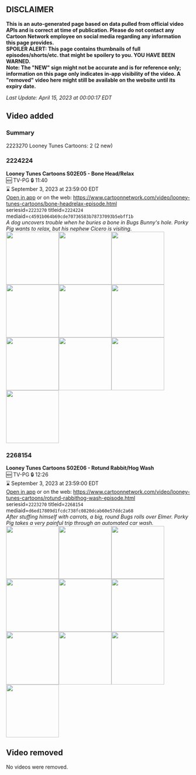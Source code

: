 ## DISCLAIMER
**This is an auto-generated page based on data pulled from official video APIs and is correct at time of publication. Please do not contact any Cartoon Network employee on social media regarding any information this page provides.**  
**SPOILER ALERT: This page contains thumbnails of full episodes/shorts/etc. that might be spoilery to you. YOU HAVE BEEN WARNED.**  
**Note: The "NEW" sign might not be accurate and is for reference only; information on this page only indicates in-app visibility of the video. A "removed" video here might still be available on the website until its expiry date.**  

_Last Update: April 15, 2023 at 00:00:17 EDT_
## Video added
### Summary
2223270 Looney Tunes Cartoons: 2 (2 new)  
### 2224224
**Looney Tunes Cartoons S02E05 - Bone Head/Relax**  
🆕 TV-PG 🔒 11:40  
⌛ September 3, 2023 at 23:59:00 EDT  
[Open in app](https://cnvideo.sercomkc.org/redirector.html?type=cnapp&seriesid=2223270&titleid=2224224&mediaid=c4591b064b69cde70736583b78737093b5ebff1b) or on the web: https://www.cartoonnetwork.com/video/looney-tunes-cartoons/bone-headrelax-episode.html  
seriesid=`2223270` titleid=`2224224` mediaid=`c4591b064b69cde70736583b78737093b5ebff1b`  
_A dog uncovers trouble when he buries a bone in Bugs Bunny's hole. Porky Pig wants to relax, but his nephew Cicero is visiting._  
<a href="https://s3.amazonaws.com/cartoonorchestrator/2224224_001_1280x720.jpg"><img src="https://s3.amazonaws.com/cartoonorchestrator/2224224_001_640x360.jpg" height="144px" /></a><a href="https://s3.amazonaws.com/cartoonorchestrator/2224224_002_1280x720.jpg"><img src="https://s3.amazonaws.com/cartoonorchestrator/2224224_002_640x360.jpg" height="144px" /></a><a href="https://s3.amazonaws.com/cartoonorchestrator/2224224_003_1280x720.jpg"><img src="https://s3.amazonaws.com/cartoonorchestrator/2224224_003_640x360.jpg" height="144px" /></a><a href="https://s3.amazonaws.com/cartoonorchestrator/2224224_004_1280x720.jpg"><img src="https://s3.amazonaws.com/cartoonorchestrator/2224224_004_640x360.jpg" height="144px" /></a><a href="https://s3.amazonaws.com/cartoonorchestrator/2224224_005_1280x720.jpg"><img src="https://s3.amazonaws.com/cartoonorchestrator/2224224_005_640x360.jpg" height="144px" /></a><a href="https://s3.amazonaws.com/cartoonorchestrator/2224224_006_1280x720.jpg"><img src="https://s3.amazonaws.com/cartoonorchestrator/2224224_006_640x360.jpg" height="144px" /></a><a href="https://s3.amazonaws.com/cartoonorchestrator/2224224_007_1280x720.jpg"><img src="https://s3.amazonaws.com/cartoonorchestrator/2224224_007_640x360.jpg" height="144px" /></a><a href="https://s3.amazonaws.com/cartoonorchestrator/2224224_008_1280x720.jpg"><img src="https://s3.amazonaws.com/cartoonorchestrator/2224224_008_640x360.jpg" height="144px" /></a><a href="https://s3.amazonaws.com/cartoonorchestrator/2224224_009_1280x720.jpg"><img src="https://s3.amazonaws.com/cartoonorchestrator/2224224_009_640x360.jpg" height="144px" /></a><a href="https://s3.amazonaws.com/cartoonorchestrator/2224224_010_1280x720.jpg"><img src="https://s3.amazonaws.com/cartoonorchestrator/2224224_010_640x360.jpg" height="144px" /></a>
### 2268154
**Looney Tunes Cartoons S02E06 - Rotund Rabbit/Hog Wash**  
🆕 TV-PG 🔒 12:26  
⌛ September 3, 2023 at 23:59:00 EDT  
[Open in app](https://cnvideo.sercomkc.org/redirector.html?type=cnapp&seriesid=2223270&titleid=2268154&mediaid=d6ed17809d1fcdc738fc0820dcab60e57ddc2a68) or on the web: https://www.cartoonnetwork.com/video/looney-tunes-cartoons/rotund-rabbithog-wash-episode.html  
seriesid=`2223270` titleid=`2268154` mediaid=`d6ed17809d1fcdc738fc0820dcab60e57ddc2a68`  
_After stuffing himself with carrots, a big, round Bugs rolls over Elmer. Porky Pig takes a very painful trip through an automated car wash._  
<a href="https://s3.amazonaws.com/cartoonorchestrator/2268154_001_1280x720.jpg"><img src="https://s3.amazonaws.com/cartoonorchestrator/2268154_001_640x360.jpg" height="144px" /></a><a href="https://s3.amazonaws.com/cartoonorchestrator/2268154_002_1280x720.jpg"><img src="https://s3.amazonaws.com/cartoonorchestrator/2268154_002_640x360.jpg" height="144px" /></a><a href="https://s3.amazonaws.com/cartoonorchestrator/2268154_003_1280x720.jpg"><img src="https://s3.amazonaws.com/cartoonorchestrator/2268154_003_640x360.jpg" height="144px" /></a><a href="https://s3.amazonaws.com/cartoonorchestrator/2268154_004_1280x720.jpg"><img src="https://s3.amazonaws.com/cartoonorchestrator/2268154_004_640x360.jpg" height="144px" /></a><a href="https://s3.amazonaws.com/cartoonorchestrator/2268154_005_1280x720.jpg"><img src="https://s3.amazonaws.com/cartoonorchestrator/2268154_005_640x360.jpg" height="144px" /></a><a href="https://s3.amazonaws.com/cartoonorchestrator/2268154_006_1280x720.jpg"><img src="https://s3.amazonaws.com/cartoonorchestrator/2268154_006_640x360.jpg" height="144px" /></a><a href="https://s3.amazonaws.com/cartoonorchestrator/2268154_007_1280x720.jpg"><img src="https://s3.amazonaws.com/cartoonorchestrator/2268154_007_640x360.jpg" height="144px" /></a><a href="https://s3.amazonaws.com/cartoonorchestrator/2268154_008_1280x720.jpg"><img src="https://s3.amazonaws.com/cartoonorchestrator/2268154_008_640x360.jpg" height="144px" /></a><a href="https://s3.amazonaws.com/cartoonorchestrator/2268154_009_1280x720.jpg"><img src="https://s3.amazonaws.com/cartoonorchestrator/2268154_009_640x360.jpg" height="144px" /></a><a href="https://s3.amazonaws.com/cartoonorchestrator/2268154_010_1280x720.jpg"><img src="https://s3.amazonaws.com/cartoonorchestrator/2268154_010_640x360.jpg" height="144px" /></a>
## Video removed
No videos were removed.  
